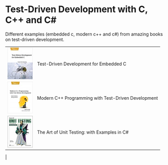 # Test-Driven Development with C, C++ and C#

Different examples (embedded c, modern c++ and c#) from amazing books on test-driven development.

| | |
|-----|-----|
| ![](https://github.com/leocamello/test-driven-development/raw/master/images/tdd_embeddedc.png "Test-Driven Development for Embedded C") | Test-Driven Development for Embedded C |
| ![](https://github.com/leocamello/test-driven-development/raw/master/images/tdd_moderncpp.png "Modern C++ Programming with Test-Driven Development") | Modern C++ Programming with Test-Driven Development |
| ![](https://github.com/leocamello/test-driven-development/raw/master/images/tdd_csharp.png "The Art of Unit Testing: with Examples in C#") | The Art of Unit Testing: with Examples in C# |
|
